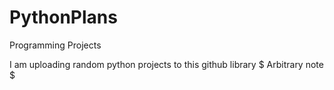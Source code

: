 # PythonPlans
Programming Projects 

I am uploading random python projects to this github library $ Arbitrary note $
